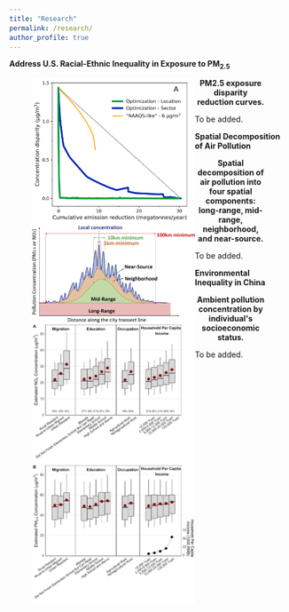 ```yaml
---
title: "Research"
permalink: /research/
author_profile: true
---
```


**Address U.S. Racial-Ethnic Inequality in Exposure to PM<sub>2.5</sub>**

<figure>
<p align="left">
  <img align="left" src="/images/compare_three_approaches.png" width="295"/>
</p>

<figcaption align = "center"><b>PM2.5 exposure disparity reduction curves.</b></figcaption>

</figure>


To be added.
<br/>


**Spatial Decomposition of Air Pollution**

<figure>
<p align="left" class="inline" >
  <img align="left" src="/images/spatial_decomposition.jpg" width="295"/>
</p>

<figcaption align = "center"><b>Spatial decomposition of air pollution into four spatial components: long-range, mid-range, neighborhood, and near-source.</b></figcaption>

</figure>


To be added.
<br/>

**Environmental Inequality in China**

<figure>
<p align="left" class="inline" >
  <img align="left" src="/images/china_ej.png" width="295"/>
</p>

<figcaption align = "center"><b>Ambient pollution concentration by individual's socioeconomic status.</b></figcaption>

</figure>

To be added.
<br/>



